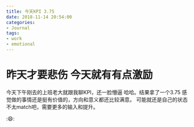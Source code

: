 ```yaml
---
title: 今天KPI 3.75
date: 2018-11-14 20:54:00
categories:
- Journal
tags:
- work
- emotional
---
```


# 昨天才要悲伤 今天就有有点激励
今天下午刚去的上班老大就跟我聊KPI，还一脸懵逼 哈哈。结果拿了一个3.75
感觉做的事情还是挺有价值的，方向和意义都还比较满意。
可能就还是自己的状态不太match吧，需要更多的输入和提升。

::smile::